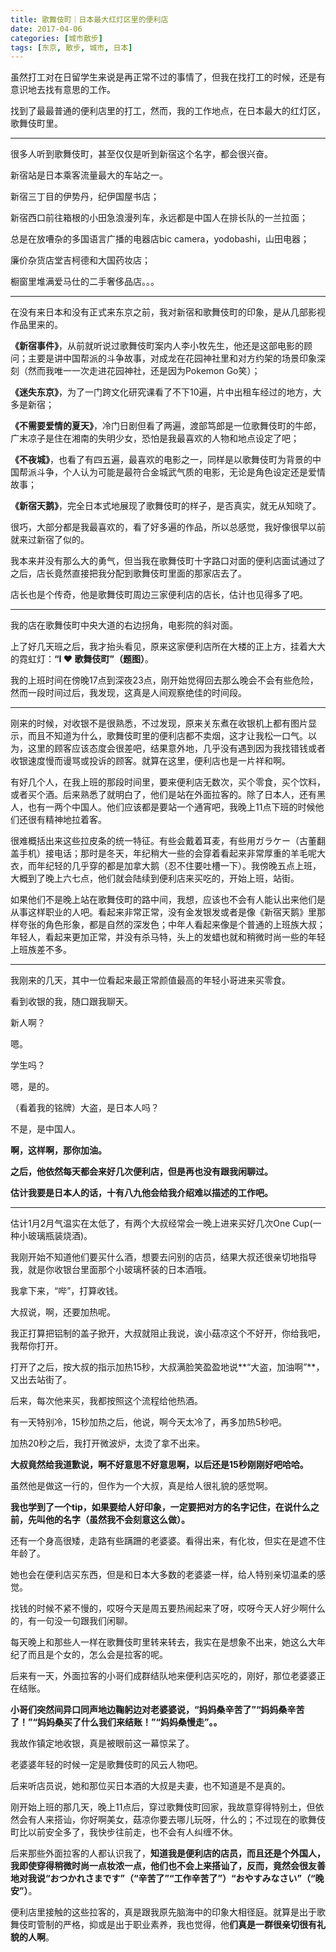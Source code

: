 ```yaml
---
title: 歌舞伎町｜日本最大红灯区里的便利店
date: 2017-04-06
categories: [城市散步]
tags: [东京, 散步, 城市, 日本]
---
```


虽然打工对在日留学生来说是再正常不过的事情了，但我在找打工的时候，还是有意识地去找有意思的工作。

找到了最最普通的便利店里的打工，然而，我的工作地点，在日本最大的红灯区，歌舞伎町里。

---

很多人听到歌舞伎町，甚至仅仅是听到新宿这个名字，都会很兴奋。

新宿站是日本乘客流量最大的车站之一。

新宿三丁目的伊势丹，纪伊国屋书店；

新宿西口前往箱根的小田急浪漫列车，永远都是中国人在排长队的一兰拉面；

总是在放嘈杂的多国语言广播的电器店bic camera，yodobashi，山田电器；

廉价杂货店堂吉柯德和大国药妆店；

橱窗里堆满爱马仕的二手奢侈品店。。。

---

在没有来日本和没有正式来东京之前，我对新宿和歌舞伎町的印象，是从几部影视作品里来的。

**《新宿事件》**，从前就听说过歌舞伎町案内人李小牧先生，他还是这部电影的顾问；主要是讲中国帮派的斗争故事，对成龙在花园神社里和对方约架的场景印象深刻（然而我唯一一次走进花园神社，还是因为Pokemon Go笑）；

**《迷失东京》**，为了一门跨文化研究课看了不下10遍，片中出租车经过的地方，大多是新宿；

**《不需要爱情的夏天》**，冷门日剧但看了两遍，渡部笃郎是一位歌舞伎町的牛郎，广末凉子是住在湘南的失明少女，恐怕是我最喜欢的人物和地点设定了吧；

**《不夜城》**，也看了有四五遍，最喜欢的电影之一，同样是以歌舞伎町为背景的中国帮派斗争，个人认为可能是最符合金城武气质的电影，无论是角色设定还是爱情故事；

**《新宿天鹅》**，完全日本式地展现了歌舞伎町的样子，是否真实，就无从知晓了。


很巧，大部分都是我最喜欢的，看了好多遍的作品，所以总感觉，我好像很早以前就来过新宿了似的。

我本来并没有那么大的勇气，但当我在歌舞伎町十字路口对面的便利店面试通过了之后，店长竟然直接把我分配到歌舞伎町里面的那家店去了。

店长也是个传奇，他是歌舞伎町周边三家便利店的店长，估计也见得多了吧。

---

我的店在歌舞伎町中央大道的右边拐角，电影院的斜对面。

上了好几天班之后，我才抬头看见，原来这家便利店所在大楼的正上方，挂着大大的霓虹灯：**“I ❤︎ 歌舞伎町”（题图）**。

我的上班时间在傍晚17点到深夜23点，刚开始觉得回去那么晚会不会有些危险，然而一段时间过后，我发现，这真是人间观察绝佳的时间段。

---

刚来的时候，对收银不是很熟悉，不过发现，原来关东煮在收银机上都有图片显示，而且不知道为什么，歌舞伎町里的便利店都不卖烟，这才让我松一口气。以为，这里的顾客应该态度会很差吧，结果意外地，几乎没有遇到因为我找错钱或者收银速度慢而谩骂或投诉的顾客。就算在这里，便利店也是一片祥和啊。

有好几个人，在我上班的那段时间里，要来便利店无数次，买个零食，买个饮料，或者买个酒。后来熟悉了就明白了，他们是站在外面拉客的。除了日本人，还有黑人，也有一两个中国人。他们应该都是要站一个通宵吧，我晚上11点下班的时候他们还很有精神地拉着客。

很难概括出来这些拉皮条的统一特征。有些会戴着耳麦，有些用ガラケー（古董翻盖手机）接电话；那时是冬天，年纪稍大一些的会穿着看起来非常厚重的羊毛呢大衣，而年纪轻的几乎穿的都是加拿大鹅（忍不住要吐槽一下）。我傍晚五点上班，大概到了晚上六七点，他们就会陆续到便利店来买吃的，开始上班，站街。

如果他们不是晚上站在歌舞伎町的路中间，我想，应该也不会有人能认出来他们是从事这样职业的人吧。看起来非常正常，没有金发银发或者是像《新宿天鹅》里那样夸张的角色形象，都是自然的深发色；中年人看起来像是个普通的上班族大叔；年轻人，看起来更加正常，并没有杀马特，头上的发蜡也就和稍微时尚一些的年轻上班族差不多。

---

我刚来的几天，其中一位看起来最正常颜值最高的年轻小哥进来买零食。

看到收银的我，随口跟我聊天。

新人啊？

嗯。

学生吗？

嗯，是的。

（看着我的铭牌）大盗，是日本人吗？

不是，是中国人。

**啊，这样啊，那你加油。**

**之后，他依然每天都会来好几次便利店，但是再也没有跟我闲聊过。**

**估计我要是日本人的话，十有八九他会给我介绍难以描述的工作吧。**

---

估计1月2月气温实在太低了，有两个大叔经常会一晚上进来买好几次One Cup(一种小玻璃瓶装烧酒)。

我刚开始不知道他们要买什么酒，想要去问别的店员，结果大叔还很亲切地指导我，就是你收银台里面那个小玻璃杯装的日本酒哦。

我拿下来，“哔”，打算收钱。

大叔说，啊，还要加热呢。

我正打算把铝制的盖子掀开，大叔就阻止我说，诶小菇凉这个不好开，你给我吧，我帮你打开。

打开了之后，按大叔的指示加热15秒，大叔满脸笑盈盈地说**“大盗，加油啊”**，又出去站街了。

后来，每次他来买，我都按照这个流程给他热酒。

有一天特别冷，15秒加热之后，他说，啊今天太冷了，再多加热5秒吧。

加热20秒之后，我打开微波炉，太烫了拿不出来。

**大叔竟然给我道歉说，啊不好意思不好意思啊，以后还是15秒刚刚好吧哈哈。**

虽然他是做这一行的，但作为一个大叔，真是给人很礼貌的感觉啊。

**我也学到了一个tip，如果要给人好印象，一定要把对方的名字记住，在说什么之前，先叫他的名字（虽然我不会刻意这么做）。**



还有一个身高很矮，走路有些蹒跚的老婆婆。看得出来，有化妆，但实在是遮不住年龄了。

她也会在便利店买东西，但是和日本大多数的老婆婆一样，给人特别亲切温柔的感觉。

找钱的时候不紧不慢的，哎呀今天是周五要热闹起来了呀，哎呀今天人好少啊什么的，有一句没一句跟我们闲聊。

每天晚上和那些人一样在歌舞伎町里转来转去，我实在是想象不出来，她这么大年纪了而且是个女的，怎么会是拉客的呢。

后来有一天，外面拉客的小哥们成群结队地来便利店买吃的，刚好，那位老婆婆正在结账。

**小哥们突然间异口同声地边鞠躬边对老婆婆说，“妈妈桑辛苦了”“妈妈桑辛苦了！”“妈妈桑买了什么我们来结账！”“妈妈桑慢走”。。**

我故作镇定地收银，真是被眼前这一幕惊呆了。

老婆婆年轻的时候一定是歌舞伎町的风云人物吧。

后来听店员说，她和那位买日本酒的大叔是夫妻，也不知道是不是真的。



刚开始上班的那几天，晚上11点后，穿过歌舞伎町回家，我故意穿得特别土，但依然会有人来搭讪，你好啊美女，菇凉你要去哪儿玩呀，什么的；不过现在的歌舞伎町比以前安全多了，我快步往前走，也不会有人纠缠不休。

后来那些外面拉客的人都认识我了，**知道我是便利店的店员，而且还是个外国人，我即使穿得稍微时尚一点妆浓一点，他们也不会上来搭讪了，反而，竟然会很友善地对我说“おつかれさまです”（“辛苦了”“工作辛苦了”）“おやすみなさい”（“晚安”）**。

便利店里接触的这些拉客的，真是跟我原先脑海中的印象大相径庭。就算是出于歌舞伎町管制的严格，抑或是出于职业素养，我也觉得，他**们真是一群很亲切很有礼貌的人啊**。